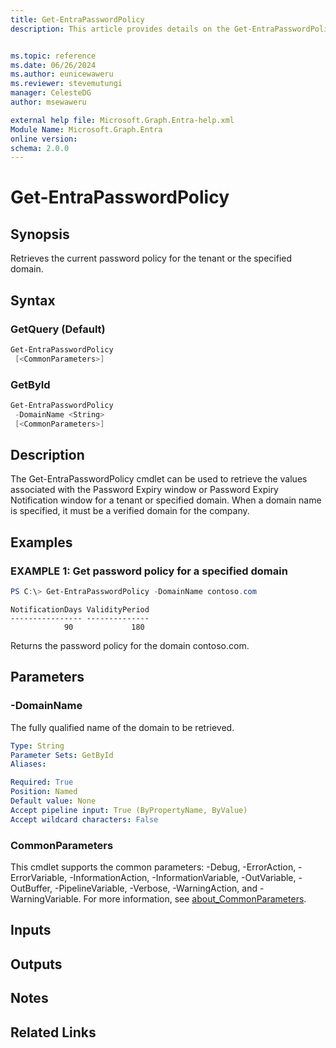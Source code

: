```yaml
---
title: Get-EntraPasswordPolicy
description: This article provides details on the Get-EntraPasswordPolicy command.


ms.topic: reference
ms.date: 06/26/2024
ms.author: eunicewaweru
ms.reviewer: stevemutungi
manager: CelesteDG
author: msewaweru

external help file: Microsoft.Graph.Entra-help.xml
Module Name: Microsoft.Graph.Entra
online version:
schema: 2.0.0
---
```


# Get-EntraPasswordPolicy

## Synopsis
Retrieves the current password policy for the tenant or the specified domain.

## Syntax

### GetQuery (Default)
```powershell
Get-EntraPasswordPolicy 
 [<CommonParameters>]
```

### GetById
```powershell
Get-EntraPasswordPolicy 
 -DomainName <String> 
 [<CommonParameters>]
```

## Description
The Get-EntraPasswordPolicy cmdlet can be used to retrieve the values associated with the Password Expiry window or Password Expiry Notification window for a tenant or specified domain. 
When a domain name is specified, it must be a verified domain for the company.

## Examples

### EXAMPLE 1: Get password policy for a specified domain
```powershell
PS C:\> Get-EntraPasswordPolicy -DomainName contoso.com
```

```output
NotificationDays ValidityPeriod
---------------- --------------
            90             180
```

Returns the password policy for the domain contoso.com.

## Parameters

### -DomainName
The fully qualified name of the domain to be retrieved.

```yaml
Type: String
Parameter Sets: GetById
Aliases:

Required: True
Position: Named
Default value: None
Accept pipeline input: True (ByPropertyName, ByValue)
Accept wildcard characters: False
```

### CommonParameters
This cmdlet supports the common parameters: -Debug, -ErrorAction, -ErrorVariable, -InformationAction, -InformationVariable, -OutVariable, -OutBuffer, -PipelineVariable, -Verbose, -WarningAction, and -WarningVariable. For more information, see [about_CommonParameters](https://go.microsoft.com/fwlink/?LinkID=113216).

## Inputs

## Outputs

## Notes

## Related Links

